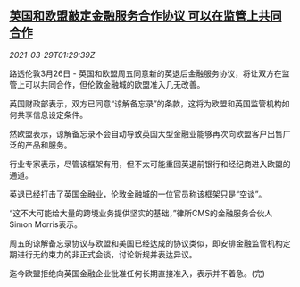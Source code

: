 <!--1616983262000-->
[英国和欧盟敲定金融服务合作协议 可以在监管上共同合作](https://cn.reuters.com/article/britain-eu-0326-fri-idCNKBS2BL03J)
------

<div><i>2021-03-29T01:29:39Z</i></div><p>路透伦敦3月26日 - 英国和欧盟周五同意新的英退后金融服务协议，将让双方在监管上可以共同合作，但伦敦金融城的欧盟准入几无改善。</p><p>英国财政部表示，双方已同意“谅解备忘录”的条款，这将为欧盟和英国监管机构如何共享信息设定条件。</p><p>然欧盟表示，谅解备忘录不会自动导致英国大型金融业能够再次向欧盟客户出售广泛的产品和服务。</p><p>行业专家表示，尽管该框架有用，但不太可能重回英退前银行和经纪商进入欧盟的通道。</p><p>英退已经打击了英国金融业，伦敦金融城的一位官员称该框架只是“空谈”。</p><p>“这不大可能给大量的跨境业务提供坚实的基础，”律所CMS的金融服务合伙人Simon Morris表示。</p><p>周五的谅解备忘录协议与欧盟和美国已经达成的协议类似，即安排金融监管机构定期进行无约束力的非正式会谈，讨论新规并表达异议。</p><p>迄今欧盟拒绝向英国金融企业批准任何长期直接准入，表示并不着急。(完)</p>
